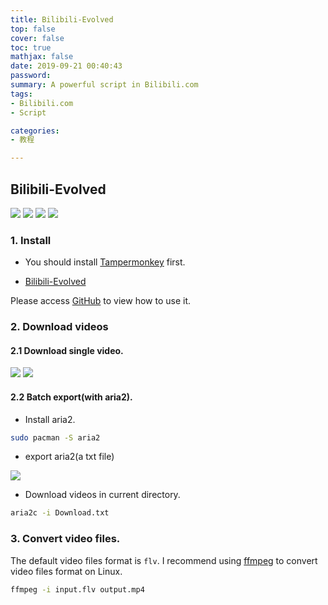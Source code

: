 ```yaml
---
title: Bilibili-Evolved
top: false
cover: false
toc: true
mathjax: false
date: 2019-09-21 00:40:43
password:
summary: A powerful script in Bilibili.com
tags:
- Bilibili.com
- Script

categories:
- 教程

---
```


## Bilibili-Evolved

![](1.png)
![](2.png)
![](3.png)
![](4.png)

### 1. Install

- You should install [Tampermonkey](https://www.tampermonkey.net) first.

- [Bilibili-Evolved](https://greasyfork.org/en/scripts/373563-bilibili-evolved)

Please access [GitHub](https://github.com/the1812/Bilibili-Evolved) to view how to use it.

### 2. Download videos

#### 2.1 Download single video.

![](5.png)
![](6.png)

#### 2.2 Batch export(with aria2).

- Install aria2.

```bash
sudo pacman -S aria2
```
- export aria2(a txt file)

![](7.png)

- Download videos in current directory.

```bash
aria2c -i Download.txt
```

### 3. Convert video files.

The default video files format is `flv`. 
I recommend using [ffmpeg](http://ffmpeg.org/) to convert video files format on Linux.

```bash
ffmpeg -i input.flv output.mp4
```

